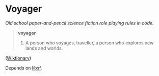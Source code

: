 Voyager
=======
_Old school paper-and-pencil science fiction role playing rules in code._

> **voyager**
> 1. A person who voyages, traveller, a person who explores new lands and worlds.

([Wiktionary](http://en.wiktionary.org/wiki/voyager))


Depends on [libsf](https://github.com/donmccaughey/libsf).

